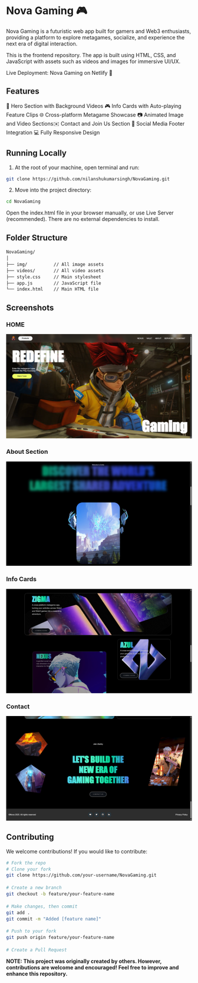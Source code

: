 # Nova Gaming 🎮

Nova Gaming is a futuristic web app built for gamers and Web3 enthusiasts, providing a platform to explore metagames, socialize, and experience the next era of digital interaction.

This is the frontend repository.
The app is built using HTML, CSS, and JavaScript with assets such as videos and images for immersive UI/UX.

Live Deployment: Nova Gaming on Netlify 🚀

## Features

🚀 Hero Section with Background Videos
🎮 Info Cards with Auto-playing Feature Clips
🌐 Cross-platform Metagame Showcase
📷 Animated Image and Video Sections✉️ Contact and Join Us Section
🔗 Social Media Footer Integration
💻 Fully Responsive Design

## Running Locally

1. At the root of your machine, open terminal and run:

```bash
git clone https://github.com/nilanshukumarsingh/NovaGaming.git
```
2. Move into the project directory:

```bash
cd NovaGaming
```
Open the index.html file in your browser manually, or use Live Server (recommended).
There are no external dependencies to install.

## Folder Structure

```bash
NovaGaming/
│
├── img/          // All image assets
├── videos/       // All video assets
├── style.css     // Main stylesheet
├── app.js        // JavaScript file
└── index.html    // Main HTML file
```

## Screenshots

### HOME

![Home](screenshots/home.png)

### About Section

![About](screenshots/about.png)

### Info Cards

![Card](screenshots/card.png)

### Contact

![Contact](screenshots/contact.png)

## Contributing

We welcome contributions!
If you would like to contribute:

```bash
# Fork the repo
# Clone your fork
git clone https://github.com/your-username/NovaGaming.git

# Create a new branch
git checkout -b feature/your-feature-name

# Make changes, then commit
git add .
git commit -m "Added [feature name]"

# Push to your fork
git push origin feature/your-feature-name

# Create a Pull Request
```

**NOTE: This project was originally created by others. However, contributions are welcome and encouraged! Feel free to improve and enhance this repository.**
